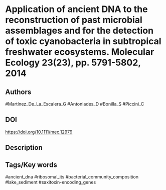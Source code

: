 # Application of ancient DNA to the reconstruction of past microbial assemblages and for the detection of toxic cyanobacteria in subtropical freshwater ecosystems. Molecular Ecology 23(23), pp. 5791-5802, 2014
## Authors
#Martínez_De_La_Escalera_G #Antoniades_D #Bonilla_S #Piccini_C 
## DOI
  https://doi.org/10.1111/mec.12979
## Description

## Tags/Key words
#ancient_dna #ribosomal_its #bacterial_community_composition #lake_sediment #saxitoxin-encoding_genes 